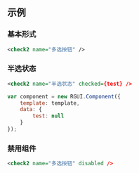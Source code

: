 ## 示例
### 基本形式

<div class="m-example"></div>

```xml
<check2 name="多选按钮" />
```

### 半选状态

<div class="m-example"></div>

```xml
<check2 name="半选状态" checked={test} />
```

```javascript
var component = new RGUI.Component({
    template: template,
    data: {
        test: null
    }
});
```

### 禁用组件

<div class="m-example"></div>

```xml
<check2 name="多选按钮" disabled />
```
